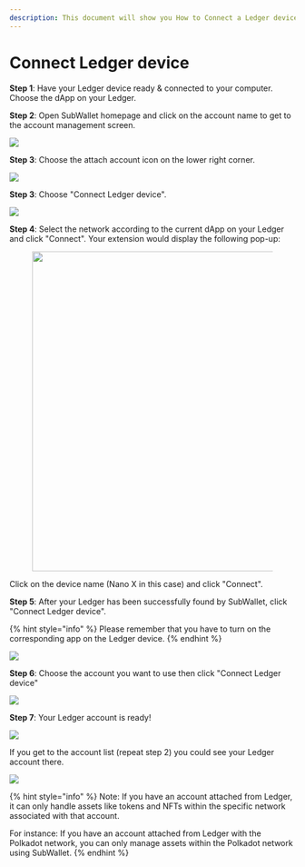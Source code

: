 ```yaml
---
description: This document will show you How to Connect a Ledger device to SubWallet.
---
```


# Connect Ledger device

**Step 1**: Have your Ledger device ready & connected to your computer. Choose the dApp on your Ledger.

**Step 2**:  Open SubWallet homepage and click on the account name to get to the account management screen.&#x20;

![](<../../.gitbook/assets/image (106).png>)

**Step 3**: Choose the attach account icon on the lower right corner.

![](<../../.gitbook/assets/image (107).png>)



**Step 3**: Choose "Connect Ledger device".

![](https://files.gitbook.com/v0/b/gitbook-x-prod.appspot.com/o/spaces%2F2zseowhOCGE5xsJFb2z5%2Fuploads%2FB3rlchJNfMRA7dtaBbYd%2FScreenshot\_8.png?alt=media\&token=b6d2e1c4-32c3-46de-bb5c-80312cd0a7f9)



**Step 4**: Select the network according to the current dApp on your Ledger and click "Connect". Your extension would display the following pop-up:

<div align="left">

<figure><img src="../../.gitbook/assets/image (19) (2).png" alt="" width="563"><figcaption></figcaption></figure>

</div>

Click on the device name (Nano X in this case) and click "Connect".



**Step 5**: After your Ledger has been successfully found by SubWallet, click "Connect Ledger device".

{% hint style="info" %}
Please remember that you have to turn on the corresponding app on the Ledger device.
{% endhint %}

![](<../../.gitbook/assets/image (14) (1) (2) (1).png>)



**Step 6**: Choose the account you want to use then click "Connect Ledger device"

![](<../../.gitbook/assets/image (33) (2).png>)



**Step 7**: Your Ledger account is ready!

![](<../../.gitbook/assets/image (24) (2).png>)

If you get to the account list (repeat step 2) you could see your Ledger account there.

![](<../../.gitbook/assets/image (3) (2).png>)

{% hint style="info" %}
Note: If you have an account attached from Ledger, it can only handle assets like tokens and NFTs within the specific network associated with that account.&#x20;

For instance: If you have an account attached from Ledger with the Polkadot network, you can only manage assets within the Polkadot network using SubWallet.
{% endhint %}



